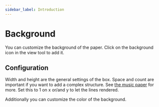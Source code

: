 ```yaml
---
sidebar_label: Introduction
---
```


# Background

You can customize the background of the paper.
Click on the background icon in the view tool to add it.

## Configuration

Width and height are the general settings of the box.
Space and count are important if you want to add a complex structure.
See [the music paper](./music) for more. Set this to 1 on x or/and y to let the lines rendered.

Additionally you can customize the color of the background.
